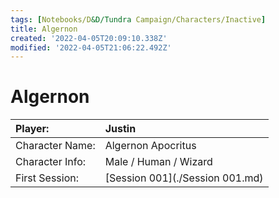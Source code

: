 ```yaml
---
tags: [Notebooks/D&D/Tundra Campaign/Characters/Inactive]
title: Algernon
created: '2022-04-05T20:09:10.338Z'
modified: '2022-04-05T21:06:22.492Z'
---
```


# Algernon

| Player: | Justin |
| :----- | :----- |
| Character Name: | Algernon Apocritus |
| Character Info: | Male / Human / Wizard |
| First Session: | [Session 001](./Session 001.md) |
